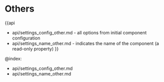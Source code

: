 Others
=======

{{api
- api/settings_config_other.md - all options from initial component configuration
- api/settings_name_other.md - indicates the name of the component (a read-only property)
}}

@index:
- api/settings_config_other.md
- api/settings_name_other.md


